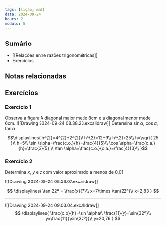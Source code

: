 ```yaml
---
tags: [lição, mat]
data: 2024-09-24
hours: 2
modulo: 5
---
```


## Sumário
- [[Relações entre razões trigonométricas]]
- Exercícios

## Notas relacionadas

## Exercícios

### Exercício 1
Observa a figura
A diagonal maior mede 8cm e a diagonal menor mede 6cm.
![[Drawing 2024-09-24 08.38.23.excalidraw]]
Determina $\sin\alpha$, $\cos\alpha$, $\tan\alpha$

$$\displaylines{
 h^{2}=4^{2}+2^{2}\\
 h^{2}=12+9\\
 h^{2}=25\\
 h=\sqrt{ 25 }\\
 h=5\\
 \sin \alpha=\frac{c.o.}{h}=\frac{4}{5}\\
 \cos \alpha=\frac{c.a.}{h}=\frac{3}{5} \\
 \tan \alpha=\frac{c.o.}{c.a.}=\frac{4}{3}\\
}$$


### Exercício 2
Determina $x$, $y$ e $z$ com valor aproximado a menos de 0,01

![[Drawing 2024-09-24 08.58.07.excalidraw]]

$$
\displaylines{
\tan 22º = \frac{x}{7}\\
x=7\times \tan{22º}\\
x=2,83
}
$$

---

![[Drawing 2024-09-24 09.03.04.excalidraw]]
$$
\displaylines{
 \frac{c.o}{h}=\sin \alpha\\
 \frac{11}{y}=\sin{32º}\\
 y=\frac{11}{\sin{32º}}\\
 y=20,76
}
$$



